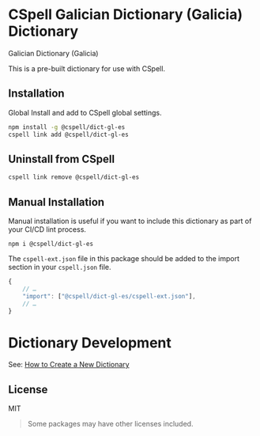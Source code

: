# CSpell Galician Dictionary (Galicia) Dictionary

Galician Dictionary (Galicia)

This is a pre-built dictionary for use with CSpell.

## Installation

Global Install and add to CSpell global settings.

```sh
npm install -g @cspell/dict-gl-es
cspell link add @cspell/dict-gl-es
```

## Uninstall from CSpell

```sh
cspell link remove @cspell/dict-gl-es
```

## Manual Installation

Manual installation is useful if you want to include this dictionary as part of your CI/CD lint process.

```
npm i @cspell/dict-gl-es
```

The `cspell-ext.json` file in this package should be added to the import section in your `cspell.json` file.

```javascript
{
    // …
    "import": ["@cspell/dict-gl-es/cspell-ext.json"],
    // …
}
```

# Dictionary Development

See: [How to Create a New Dictionary](https://github.com/streetsidesoftware/cspell-dicts#how-to-create-a-new-dictionary)

## License

MIT

> Some packages may have other licenses included.

<!--- @@inject: ../../static/footer.md --->
